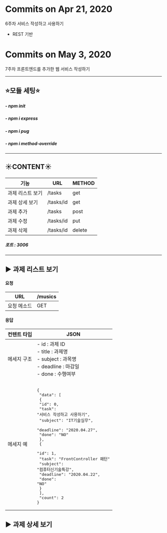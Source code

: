 #  Commits on Apr 21, 2020
6주차 서비스 작성하고 사용하기

- REST 기반

#  Commits on May 3, 2020
7주차 프론트엔드를 추가한 웹 서비스 작성하기



--------------

## ⭐️모듈 세팅⭐️
##### - npm init

##### - npm i express

##### - npm i pug

##### - npm i method-override

------



## ☀️CONTENT☀️

##### 

| 기능             | URL       | METHOD |
| ---------------- | --------- | ------ |
| 과제 리스트 보기 | /tasks    | get    |
| 과제 상세 보기   | /tasks/id | get    |
| 과제 추가        | /tasks    | post   |
| 과제 수정        | /tasks/id | put    |
| 과제 삭제        | /tasks/id | delete |

##### **포트 : 3006**

------



## ▶️  과제 리스트 보기



#### 요청

| URL         | /musics |
| ----------- | ------- |
| 요청 메소드 | GET     |

#### 응답

| 컨텐트 타입 | JSON                                                         |
| ----------- | ------------------------------------------------------------ |
| 메세지 구조 | - id : 과제 ID<br />- title : 과제명 <br />- subject : 과목명 <br />- deadline : 마감일 <br />- done : 수행여부 |
| 메세지 예   | <pre><br />{<br />    "data": [<br />    {<br />        "id": 0,<br />        "task": "서비스 작성하고 사용하기",<br />        "subject": "IT기술실무",<br />        "deadline": "2020.04.27",<br />        "done": "NO"<br />    },<br />    {<br />        "id": 1,<br />        "task": "FrontController 패턴"<br />        "subject": "컴퓨터신기술특강",<br />        "deadline": "2020.04.22",<br />     "done": "NO"<br />    }<br />    ],<br />    "count": 2<br />}</pre> |







## ▶️  과제 상세 보기




